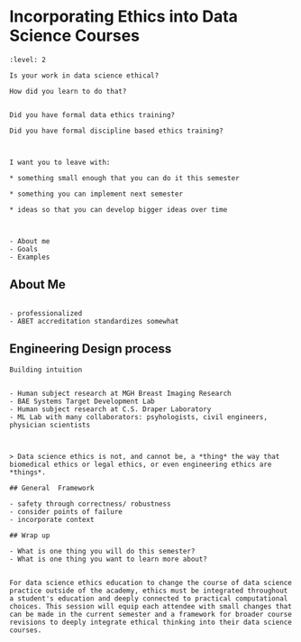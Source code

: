 # Incorporating Ethics into Data Science Courses


```{slide} Warm Up
:level: 2

Is your work in data science ethical?
```


```{ifnotslides}
How did you learn to do that?
```


```{slide}

Did you have formal data ethics training?

Did you have formal discipline based ethics training?
```

```{slide}  Where we are going


I want you to leave with:

* something small enough that you can do it this semester

* something you can implement next semester

* ideas so that you can develop bigger ideas over time


```



```{slide} How we will do that

- About me
- Goals
- Examples

```

## About Me

```{slide} I am an engineer

- professionalized
- ABET accreditation standardizes somewhat
```


## Engineering Design process

<!-- diagram -->


```{slide}
Building intuition
```
<!-- no calculator exam -->



```{slide} Applications

- Human subject research at MGH Breast Imaging Research
- BAE Systems Target Development Lab
- Human subject research at C.S. Draper Laboratory
- ML Lab with many collaborators: psyhologists, civil engineers, physician scientists
```



```{slide} Training in Instruction and Design

```

```{slide} FAccT Scholarship
```

```{slide}
> Data science ethics is not, and cannot be, a *thing* the way that biomedical ethics or legal ethics, or even engineering ethics are *things*.

```

```{slide}
## General  Framework

- safety through correctness/ robustness
- consider points of failure
- incorporate context

```

```{slide}
## Wrap up

- What is one thing you will do this semester?
- What is one thing you want to learn more about?

```


```{ifnotslides}

For data science ethics education to change the course of data science practice outside of the academy, ethics must be integrated throughout a student's education and deeply connected to practical computational choices. This session will equip each attendee with small changes that can be made in the current semester and a framework for broader course revisions to deeply integrate ethical thinking into their data science courses.  

```
